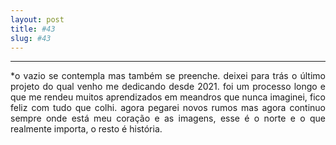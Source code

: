 ```yaml
---
layout: post
title: #43
slug: #43
---
```

---
<p class="description" style="text-align: justify;">
*o vazio se contempla mas também se preenche. deixei para trás o último projeto do qual venho me dedicando desde 2021. foi um processo longo e que me rendeu muitos aprendizados em meandros que nunca imaginei, fico feliz com tudo que colhi. agora pegarei novos rumos mas  agora continuo sempre onde está meu coração e as imagens, esse é o norte e o que realmente importa, o resto é história.
<br>
<br>
